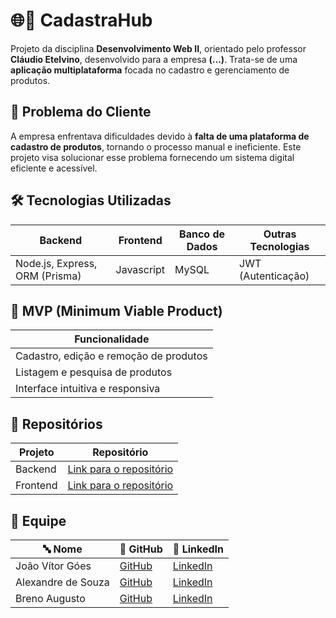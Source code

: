 # 🌐📝 CadastraHub

Projeto da disciplina **Desenvolvimento Web II**, orientado pelo professor **Cláudio Etelvino**, desenvolvido para a empresa **(...)**. Trata-se de uma **aplicação multiplataforma** focada no cadastro e gerenciamento de produtos.

## 📌 Problema do Cliente

A empresa enfrentava dificuldades devido à **falta de uma plataforma de cadastro de produtos**, tornando o processo manual e ineficiente. Este projeto visa solucionar esse problema fornecendo um sistema digital eficiente e acessível.

## 🛠️ Tecnologias Utilizadas

| Backend | Frontend | Banco de Dados | Outras Tecnologias |
|---------|---------|---------------|-------------------|
| Node.js, Express, ORM (Prisma) | Javascript | MySQL | JWT (Autenticação) |

## 🎯 MVP (Minimum Viable Product)

| Funcionalidade |
|---------------|
| Cadastro, edição e remoção de produtos |
| Listagem e pesquisa de produtos |
| Interface intuitiva e responsiva |

## 📂 Repositórios

| Projeto | Repositório |
|---------|------------|
| Backend | [Link para o repositório](https://github.com/MagNumGomes/CadastraHub/tree/main/cadastrahub_back) |
| Frontend | [Link para o repositório](https://github.com/MagNumGomes/CadastraHub/tree/main/cadastrahub_front) |

## 👥 Equipe

| 🔤 Nome | 🔗 GitHub | 🔗 LinkedIn |
|---------|----------|------------|
| João Vítor Góes | [GitHub](https://github.com/MagNumGomes) | [LinkedIn](https://www.linkedin.com/in/joaovitorgoes/) |
| Alexandre de Souza | [GitHub](https://github.com/AlexandreFatec) | [LinkedIn]() |
| Breno Augusto | [GitHub](https://github.com/brenoasj) | [LinkedIn]() |
